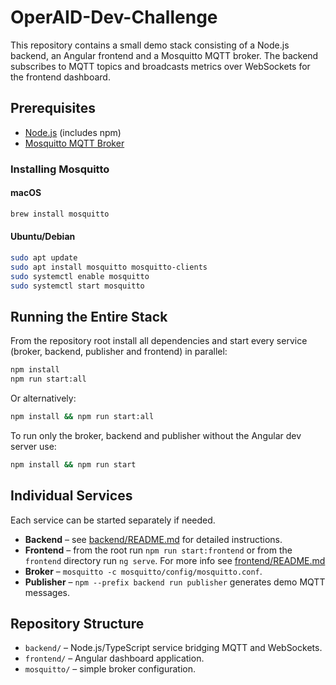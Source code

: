 # OperAID-Dev-Challenge

This repository contains a small demo stack consisting of a Node.js backend, an Angular frontend and a Mosquitto MQTT broker. The backend subscribes to MQTT topics and broadcasts metrics over WebSockets for the frontend dashboard.

## Prerequisites

- [Node.js](https://nodejs.org/) (includes npm)
- [Mosquitto MQTT Broker](https://mosquitto.org/)

### Installing Mosquitto

#### macOS
```bash
brew install mosquitto
```

#### Ubuntu/Debian
```bash
sudo apt update
sudo apt install mosquitto mosquitto-clients
sudo systemctl enable mosquitto
sudo systemctl start mosquitto
```

## Running the Entire Stack

From the repository root install all dependencies and start every service (broker, backend, publisher and frontend) in parallel:
```bash
npm install
npm run start:all
```
Or alternatively:
```bash
npm install && npm run start:all
```

To run only the broker, backend and publisher without the Angular dev server use:
```bash
npm install && npm run start
```

## Individual Services

Each service can be started separately if needed.

- **Backend** – see [backend/README.md](backend/README.md) for detailed instructions.
- **Frontend** – from the root run `npm run start:frontend` or from the `frontend` directory run `ng serve`. For more info see [frontend/README.md](frontend/README.md)
- **Broker** – `mosquitto -c mosquitto/config/mosquitto.conf`.
- **Publisher** – `npm --prefix backend run publisher` generates demo MQTT messages.

## Repository Structure

- `backend/` – Node.js/TypeScript service bridging MQTT and WebSockets.
- `frontend/` – Angular dashboard application.
- `mosquitto/` – simple broker configuration.


